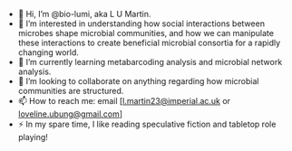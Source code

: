 - 👋 Hi, I’m @bio-lumi, aka L U Martin.
- 👀 I’m interested in understanding how social interactions between microbes shape microbial communities, and how we can manipulate these interactions to create beneficial microbial consortia for a rapidly changing world. 
- 🌱 I’m currently learning metabarcoding analysis and microbial network analysis.
- 💞️ I’m looking to collaborate on anything regarding how microbial communities are structured. 
- 📫 How to reach me: email [l.martin23@imperial.ac.uk or loveline.ubung@gmail.com]
- ⚡ In my spare time, I like reading speculative fiction and tabletop role playing!

<!---
bio-lumi/bio-lumi is a ✨ special ✨ repository because its `README.md` (this file) appears on your GitHub profile.
You can click the Preview link to take a look at your changes.
--->
